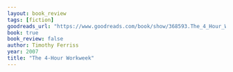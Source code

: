 ```yaml
---
layout: book_review
tags: [fiction]
goodreads_url: "https://www.goodreads.com/book/show/368593.The_4_Hour_Workweek"
book: true
book_review: false
author: Timothy Ferriss
year: 2007
title: "The 4-Hour Workweek"
---
```


